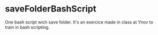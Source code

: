 # saveFolderBashScript
One bash script wich save folder. It's an exercice made in class at Ynov to train in bash scripting.
